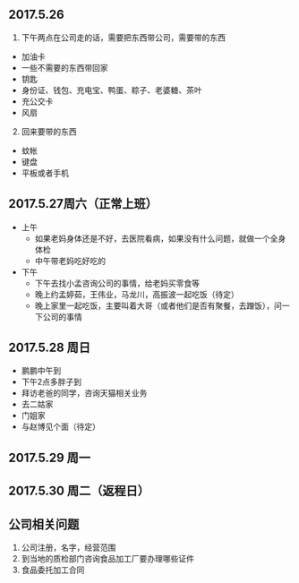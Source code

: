 2017.5.26
---
1. 下午两点在公司走的话，需要把东西带公司，需要带的东西
- 加油卡
- 一些不需要的东西带回家
- 钥匙
- 身份证、钱包、充电宝、鸭蛋、粽子、老婆糖、茶叶
- 充公交卡
- 风扇

2. 回来要带的东西
- 蚊帐
- 键盘
- 平板或者手机

2017.5.27周六（正常上班）
---
- 上午
  -  如果老妈身体还是不好，去医院看病，如果没有什么问题，就做一个全身体检
  -  中午带老妈吃好吃的
- 下午
  -  下午去找小孟咨询公司的事情，给老妈买零食等
  -  晚上约孟婷茹，王伟业，马龙川，高振波一起吃饭（待定）
  -  晚上家里一起吃饭，主要叫着大哥（或者他们是否有聚餐，去蹭饭），问一下公司的事情

2017.5.28 周日
---
- 鹏鹏中午到
- 下午2点多胖子到
- 拜访老爸的同学，咨询天猫相关业务
- 去二姑家
- 门姐家
- 与赵博见个面（待定）

2017.5.29 周一
---

2017.5.30 周二（返程日）
---


公司相关问题
---
1. 公司注册，名字，经营范围
2. 到当地的质检部门咨询食品加工厂要办理哪些证件
3. 食品委托加工合同
